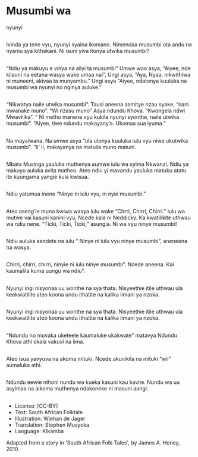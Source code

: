 # Musumbi wa
nyunyi

##
Ivinda ya tene vyu, nyunyi
syaina ikomano. Nimendaa
musumbi ota andu na nyamu
sya kithekani. Ni isuni yiva
itonya utwika musumbi?


##
“Ndiu ya makuyu e vinya na
ailyi ta musumbi” Umwe woo
asya, “Aiyee, nde kilauni na
eetana wasya wake umaa nai”,
Ungi asya, “Aya, Nyaa,
nikwithiwa ni muneeni, akivaa
ta munyambu.” Ungi asya
“Aiyee, ndatonya kuuluka na
musumbi wa nyunyi no nginya
auluke.”


##
“Nikwatya naile utwika
musumbi”. Tausi aneena
aamitye nzau syake, “nani
mwanake muno”. “Wi nzasu
muno” Asya ndundu Khova.
“Kwongela ndwi Mwavilika”. “ Ni
metho manene vyu kukila
nyunyi syonthe, naile utwika
musumbi”.
“Aiyee, tiwe ndundu
makayany’a. Ukomaa sua
iyuma.”


##
Na mayaiwana.
Na umwe asya “ula utonya
kuuluka iulu vyu niwe ukutwika
musumbi”. “Ii’ ii, makayanya na
matuila muno matuni.


##
Mbata Musinga yauluka
muthenya aumwe iulu wa syima
Nkwanzi. Ndiu ya makuyu
auluka avita matheo. Ateo ndiu
yi mavandu yauluka matuku
atatu ite kuungama yangie kula
kwisua.


##
Ndiu yatumua inene “Ninye ni
iulu vyu, ni nyie musumbi.”


##
Ateo aseng’ie muno kwiwa
wasya iulu wake “Chrri, Chirri,
Chirri.”
Iulu wa mutwe vai kasuni kanini
vyu, Ncede kala ni Neddicky. Ka
kwatilikite uthwau wa ndiu
nene.
“Ticki, Ticki, Ticki,” asungia. Ni
wa vyu ninye musumbi!


##
Ndiu auluka aendete na iulu “
Ninye ni iulu vyu ninye
musumbi”, aneneena na wasya.


##
Chirri, chirri, chirri, ninyie ni iulu
ninye musumbi”. Ncede
aneena. Kai kaumalila kuma
uungu wa ndiu”.


##
Nyunyi ingi nisyonaa uu wonthe
na sya thata. Nisyeethie itile
uthwau ula keekwatilite ateo
koona undu ithatite na kalika
iimani ya nzoka.


##
Nyunyi ingi nisyonaa uu wonthe
na sya thata. Nisyeethie itile
uthwau ula keekwatilite ateo
koona undu ithatite na kalika
iimani ya nzoka.


##
“Ndundu no muvaka uketeele
kaumaluke ukakwate” matavya
Ndundu Khova athi ekala vakuvi
na iima.


##
Ateo isua yavyuva na akoma
mituki.
Ncede akunikila na mituki “wii”
aumaluka athi.


##
Ndundu eewie nthoni nundu wa
kueka kasuni kau kavite. Nundu
wa uu asyimaa na aikoma
muthenya ndakoneke ni masuni
aangi.


##
* License: [CC-BY]
* Text: South African Folktale
* Illustration: Wiehan de Jager
* Translation: Stephen Musyoka
* Language: Kikamba

Adapted from a story in 'South
African Folk-Tales', by James A.
Honey, 2010.
